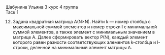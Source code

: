Шабунина Ульяна 3 курс 4 группа  
Таск 1  
  
12. Задана квадратная матрица A(N×N). Найти k — номер столбца с максимальной суммой элементов и номер строки l c минимальной суммой элементов, а также элемент с минимальным значением в матрице А. Далее сформировать вектор Р(N), каждый элемент которого равен разности соответствующих элементов k-столбца и l-строки, деленной на минимальный элемент матрицы А.
